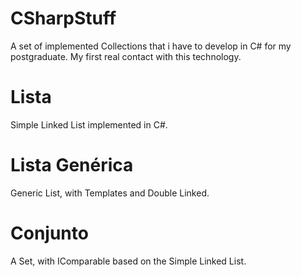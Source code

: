 CSharpStuff
===========

A set of implemented Collections that i have to develop in C# for my postgraduate. My first real contact with this technology.


Lista
===========

Simple Linked List implemented in C#.

Lista Genérica
===========

Generic List, with Templates and Double Linked.

Conjunto
===========

A Set, with IComparable based on the Simple Linked List.
